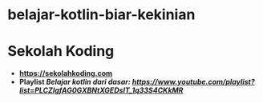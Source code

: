 # belajar-kotlin-biar-kekinian

# <b>Sekolah Koding<b>
* https://sekolahkoding.com
* Playlist <i>Belajar kotlin dari dasar<i>: https://www.youtube.com/playlist?list=PLCZlgfAG0GXBNtXGEDslT_1q33S4CKkMR

